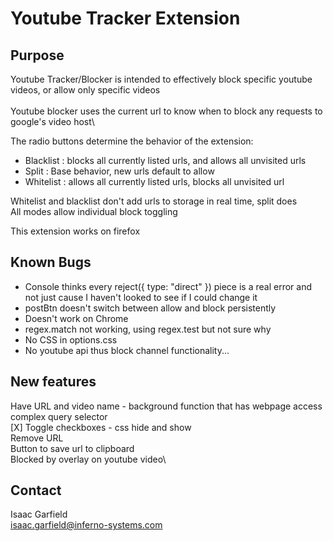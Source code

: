 # Youtube Tracker Extension
## Purpose
Youtube Tracker/Blocker is intended to effectively block specific youtube videos, or allow only specific videos\
\
Youtube blocker uses the current url to know when to block any requests to google's video host\

The radio buttons determine the behavior of the extension:
- Blacklist : blocks all currently listed urls, and allows all unvisited urls
- Split : Base behavior, new urls default to allow
- Whitelist : allows all currently listed urls, blocks all unvisited url

Whitelist and blacklist don't add urls to storage in real time, split does\
All modes allow individual block toggling

This extension works on firefox

## Known Bugs
* Console thinks every reject({ type: "direct" }) piece is a real error and not just cause I haven't looked to see if I could change it
* postBtn doesn't switch between allow and block persistently
* Doesn't work on Chrome
* regex.match not working, using regex.test but not sure why
* No CSS in options.css
* No youtube api thus block channel functionality...

## New features
Have URL and video name - background function that has webpage access
complex query selector\
[X] Toggle checkboxes - css hide and show\
Remove URL\
Button to save url to clipboard\
Blocked by overlay on youtube video\


## Contact
Isaac Garfield\
isaac.garfield@inferno-systems.com
